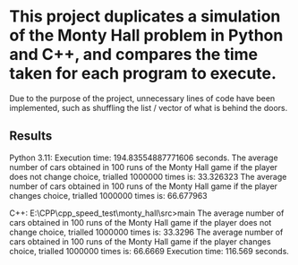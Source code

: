 # This project duplicates a simulation of the Monty Hall problem in Python and C++, and compares the time taken for each program to execute.

Due to the purpose of the project, unnecessary lines of code have been implemented, such as shuffling the list / vector of what is behind the doors.

## Results

Python 3.11:
Execution time: 194.83554887771606 seconds.
The average number of cars obtained in 100 runs of the Monty Hall game if the player does not change choice, trialled 1000000 times is: 33.326323
The average number of cars obtained in 100 runs of the Monty Hall game if the player changes choice, trialled 1000000 times is: 66.677963

C++:
E:\CPP\cpp_speed_test\monty_hall\src>main
The average number of cars obtained in 100 runs of the Monty Hall game if the player does not change choice, trialled 1000000 times is: 33.3296
The average number of cars obtained in 100 runs of the Monty Hall game if the player changes choice, trialled 1000000 times is: 66.6669
Execution time: 116.569 seconds.